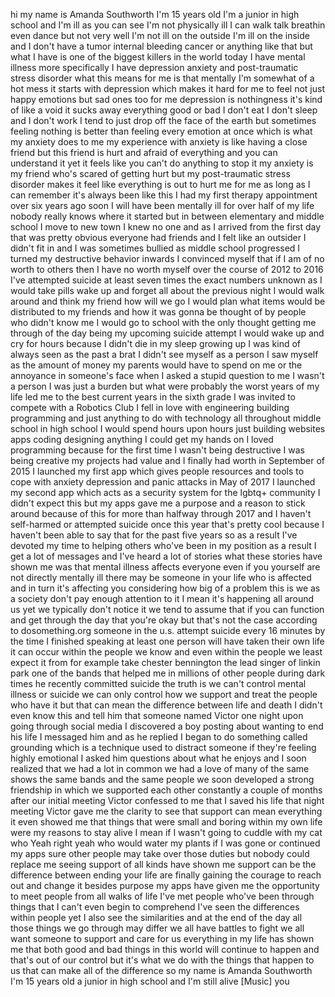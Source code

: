 
hi my name is Amanda Southworth I&#39;m 15
years old I&#39;m a junior in high school
and I&#39;m ill as you can see I&#39;m not
physically ill I can walk talk breathin
even dance but not very well
I&#39;m not ill on the outside I&#39;m ill on
the inside and I don&#39;t have a tumor
internal bleeding cancer or anything
like that but what I have is one of the
biggest killers in the world today I
have mental illness more specifically I
have depression anxiety and
post-traumatic stress disorder what this
means for me is that mentally I&#39;m
somewhat of a hot mess it starts with
depression which makes it hard for me to
feel not just happy emotions but sad
ones too for me depression is
nothingness it&#39;s kind of like a void it
sucks away everything good or bad I
don&#39;t eat I don&#39;t sleep and I don&#39;t work
I tend to just drop off the face of the
earth but sometimes feeling nothing is
better than feeling every emotion at
once which is what my anxiety does to me
my experience with anxiety is like
having a close friend but this friend is
hurt and afraid of everything and you
can understand it yet it feels like you
can&#39;t do anything to stop it my anxiety
is my friend who&#39;s scared of getting
hurt but my post-traumatic stress
disorder makes it feel like everything
is out to hurt me
for me as long as I can remember it&#39;s
always been like this I had my first
therapy appointment over six years ago
soon I will have been mentally ill for
over half of my life nobody really knows
where it started but in between
elementary and middle school I move to
new town I knew no one and as I arrived
from the first day that was pretty
obvious
everyone had friends and I felt like an
outsider I didn&#39;t fit in and I was
sometimes bullied as middle school
progressed
I turned my destructive behavior inwards
I convinced myself that if I am of no
worth to others then I have no worth
myself over the course of 2012 to 2016
I&#39;ve attempted suicide at least
seven times the exact numbers unknown as
I would take pills wake up and forget
all about the previous night I would
walk around and think my friend how will
we go I would plan what items would be
distributed to my friends and how it was
gonna be thought of by people who didn&#39;t
know me I would go to school with the
only thought getting me through of the
day being my upcoming suicide attempt I
would wake up and cry for hours because
I didn&#39;t die in my sleep
growing up I was kind of always seen as
the past a brat I didn&#39;t see myself as a
person I saw myself as the amount of
money my parents would have to spend on
me or the annoyance in someone&#39;s face
when I asked a stupid question to me I
wasn&#39;t a person I was just a burden but
what were probably the worst years of my
life led me to the best current years in
the sixth grade I was invited to compete
with a Robotics Club I fell in love with
engineering building programming and
just anything to do with technology all
throughout middle school in high school
I would spend hours upon hours just
building websites apps coding designing
anything I could get my hands on
I loved programming because for the
first time I wasn&#39;t being destructive I
was being creative my projects had value
and I finally had worth in September of
2015 I launched my first app which gives
people resources and tools to cope with
anxiety depression and panic attacks in
May of 2017 I launched my second app
which acts as a security system for the
lgbtq+ community I didn&#39;t expect this
but my apps gave me a purpose and a
reason to stick around because of this
for more than halfway through 2017 and I
haven&#39;t self-harmed or attempted suicide
once this year
that&#39;s pretty cool because I haven&#39;t
been able to say that for the past five
years so as a result I&#39;ve devoted my
time to helping others who&#39;ve been in my
position as a result I get a lot of
messages and I&#39;ve heard a lot of stories
what these stories have shown me was
that mental illness affects everyone
even if you yourself are not directly
mentally ill there may be someone in
your life who is affected and in turn
it&#39;s affecting you considering how big
of a problem this is we as a society
don&#39;t pay enough attention to it I mean
it&#39;s happening all around us yet we
typically don&#39;t notice it we tend to
assume that if you can function and get
through the day that you&#39;re okay but
that&#39;s not the case according to
dosomething.org someone in the u.s.
attempt suicide every 16 minutes by the
time I finished speaking at least one
person will have taken their own life it
can occur within the people we know and
even within the people we least expect
it from for example take chester
bennington the lead singer of linkin
park one of the bands that helped me in
millions of other people during dark
times he recently committed suicide the
truth is we can&#39;t control mental illness
or suicide we can only control how we
support and treat the people who have it
but that can mean the difference between
life and death I didn&#39;t even know this
and tell him that someone named Victor
one night upon going through social
media
I discovered a boy posting about wanting
to end his life I messaged him and as he
replied I began to do something called
grounding which is a technique used to
distract someone if they&#39;re feeling
highly emotional I asked him questions
about what he enjoys and I soon realized
that we had a lot in common
we had a love of many of the same shows
the same bands and the same people we
soon developed a strong friendship in
which we supported each other constantly
a couple of months after our initial
meeting Victor confessed to me that I
saved his life that night meeting Victor
gave me the clarity to see that support
can mean everything
it even showed me that things that were
small and boring within my own life were
my reasons to stay alive I mean if I
wasn&#39;t going to cuddle with my cat who
Yeah right yeah who would water my
plants if I was gone or continued my
apps sure other people may take over
those duties but nobody could replace me
seeing support of all kinds have shown
me support can be the difference between
ending your life are finally gaining the
courage to reach out and change it
besides purpose my apps have given me
the opportunity to meet people from all
walks of life I&#39;ve met people who&#39;ve
been through things that I can&#39;t even
begin to comprehend I&#39;ve seen the
differences within people yet I also see
the similarities and at the end of the
day all those things we go through may
differ
we all have battles to fight we all want
someone to support and care for us
everything in my life has shown me that
both good and bad things in this world
will continue to happen and that&#39;s out
of our control but it&#39;s what we do with
the things that happen to us that can
make all of the difference so my name is
Amanda Southworth I&#39;m 15 years old a
junior in high school and I&#39;m still
alive
[Music]
you
